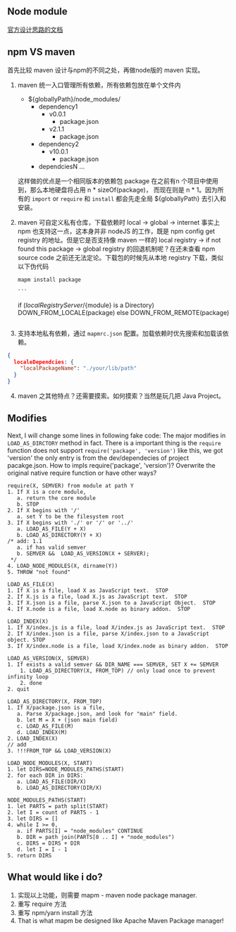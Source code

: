 
## Node module
[官方设计思路的文档](http://nodejs.cn/api/modules.html#modules_all_together)

## npm VS maven
首先比较 maven 设计与npm的不同之处，再做node版的 maven 实现。

1. maven 统一入口管理所有依赖，所有依赖包放在单个文件内
	+ ${globallyPath}/node_modules/
		- dependency1
			- v0.0.1
				- package.json
			- v2.1.1
				- package.json
		- dependency2
			- v10.0.1
				- package.json
		- dependciesN
		...

	这样做的优点是一个相同版本的依赖包 package 在之前有n 个项目中使用到，那么本地硬盘将占用 n * sizeOf(package)，
	而现在则是 n * 1。因为所有的 `import` or `require` 和 `install` 都会先走全局 ${globallyPath} 去引入和安装。

2. maven 可自定义私有仓库，下载依赖时 local -> global -> internet
	事实上 npm 也支持这一点，这本身并非 nodeJS 的工作，既是 npm config get registry 的地址。但是它是否支持像 maven
	一样的 local registry -> if not found this package -> global registry 的回退机制呢？在还未查看 npm source code 之前还无法定论。下载包的时候先从本地 registry 下载，类似以下伪代码

	`mapm install package`

       ```
	if (${localRegistryServer}/${module} is a Directory) DOWN_FROM_LOCALE(package)
	else DOWN_FROM_REMOTE(package)
	```

3. 支持本地私有依赖，通过 `mapmrc.json` 配置。加载依赖时优先搜索和加载该依赖。
```json
{
  localeDependcies: {
    "localPackageName": "./your/lib/path"
  }
}
```

4. maven 之其他特点？还需要摸索。如何摸索？当然是玩几把 Java Project。 

## Modifies
Next, I will change some lines in following fake code: The major modifies in `LOAD_AS_DIRCTORY` method in fact. There is a important thing is the `require` function does not support `require('package', 'version')` like this, we got 'version' the only entry is from the dev/dependecies of project pacakge.json. How to impls require('package', 'version')? Overwrite the original native require function or have other ways?

```
require(X, SEMVER) from module at path Y
1. If X is a core module,
   a. return the core module
   b. STOP
2. If X begins with '/'
   a. set Y to be the filesystem root
3. If X begins with './' or '/' or '../'
   a. LOAD_AS_FILE(Y + X)
   b. LOAD_AS_DIRECTORY(Y + X)
/* add: 1.1
   a. if has valid semver 
   b. SEMVER &&  LOAD_AS_VERSION(X + SERVER);
 */ 
4. LOAD_NODE_MODULES(X, dirname(Y))
5. THROW "not found"

LOAD_AS_FILE(X)
1. If X is a file, load X as JavaScript text.  STOP
2. If X.js is a file, load X.js as JavaScript text.  STOP
3. If X.json is a file, parse X.json to a JavaScript Object.  STOP
4. If X.node is a file, load X.node as binary addon.  STOP

LOAD_INDEX(X)
1. If X/index.js is a file, load X/index.js as JavaScript text.  STOP
2. If X/index.json is a file, parse X/index.json to a JavaScript object. STOP
3. If X/index.node is a file, load X/index.node as binary addon.  STOP

LOAD_AS_VERSION(X, SEMVER)
1. If exists a valid semver && DIR_NAME === SEMVER, SET X += SEMVER
	1. LOAD_AS_DIRECTORY(X, FROM_TOP) // only load once to prevent infinity loop
	2. done
2. quit

LOAD_AS_DIRECTORY(X, FROM_TOP)
1. If X/package.json is a file,
   a. Parse X/package.json, and look for "main" field.
   b. let M = X + (json main field)
   c. LOAD_AS_FILE(M)
   d. LOAD_INDEX(M)
2. LOAD_INDEX(X)
// add
3. !!!FROM_TOP && LOAD_VERSION(X)

LOAD_NODE_MODULES(X, START)
1. let DIRS=NODE_MODULES_PATHS(START)
2. for each DIR in DIRS:
   a. LOAD_AS_FILE(DIR/X)
   b. LOAD_AS_DIRECTORY(DIR/X)

NODE_MODULES_PATHS(START)
1. let PARTS = path split(START)
2. let I = count of PARTS - 1
3. let DIRS = []
4. while I >= 0,
   a. if PARTS[I] = "node_modules" CONTINUE
   b. DIR = path join(PARTS[0 .. I] + "node_modules")
   c. DIRS = DIRS + DIR
   d. let I = I - 1
5. return DIRS
```

## What would like i do?
1. 实现以上功能，则需要 mapm - maven node package manager.
2. 重写 require 方法
3. 重写 npm/yarn install 方法
4. That is what mapm be designed like Apache Maven Package manager!
